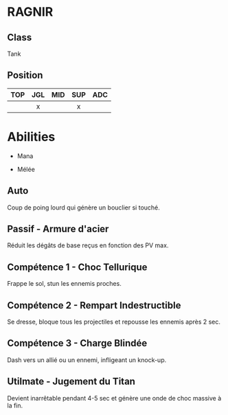 # RAGNIR

## Class

Tank

## Position

| TOP | JGL | MID | SUP | ADC |
| :-: | :-: | :-: | :-: | :-: |
|     |  x  |     |  x  |     |

# Abilities

- Mana

- Mélée


## Auto

Coup de poing lourd qui génère un bouclier si touché.

## Passif - Armure d'acier

Réduit les dégâts de base reçus en fonction des PV max.

## Compétence 1 - Choc Tellurique

Frappe le sol, stun les ennemis proches.

## Compétence 2 - Rempart Indestructible

Se dresse, bloque tous les projectiles et repousse les ennemis après 2 sec.

## Compétence 3 - Charge Blindée

Dash vers un allié ou un ennemi, infligeant un knock-up.

## Utilmate - Jugement du Titan

Devient inarrêtable pendant 4-5 sec et génère une onde de choc massive à la fin.
